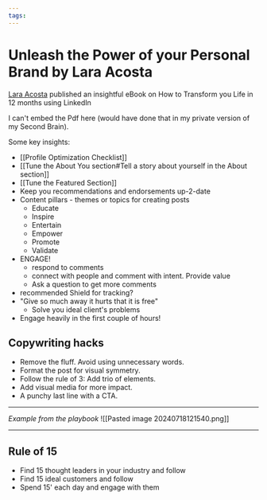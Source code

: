 ```yaml
---
tags: 
---
```

# Unleash the Power of your Personal Brand by Lara Acosta
[Lara Acosta](https://www.linkedin.com/in/laraacostar/) published an insightful eBook on How to Transform you Life in 12 months using LinkedIn

I can't embed the Pdf here (would have done that in my private version of my Second Brain). 

Some key insights:
+ [[Profile Optimization Checklist]]
+ [[Tune the About You section#Tell a story about yourself in the About section]]
+ [[Tune the Featured Section]]
+ Keep you recommendations and endorsements up-2-date
+ Content pillars - themes or topics for creating posts
	+ Educate
	+ Inspire
	+ Entertain
	+ Empower
	+ Promote
	+ Validate
+ ENGAGE!
	+ respond to comments
	+ connect with people and comment with intent. Provide value
	+ Ask a question to get more comments
+ recommended Shield for tracking?
+ "Give so much away it hurts that it is free"
	+ Solve you ideal client's problems
+ Engage heavily in the first couple of hours!

## Copywriting hacks
* Remove the fluff. Avoid using unnecessary words.
* Format the post for visual symmetry.
* Follow the rule of 3: Add trio of elements.
* Add visual media for more impact.
* A punchy last line with a CTA.

***
*Example from the playbook*
![[Pasted image 20240718121540.png]]

***

## Rule of 15
+ Find 15 thought leaders in your industry and follow
+ Find 15 ideal customers and follow
+ Spend 15' each day and engage with them